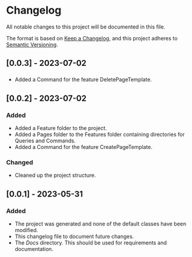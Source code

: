 ﻿# Changelog

All notable changes to this project will be documented in this file.

The format is based on [Keep a Changelog](https://keepachangelog.com/en/1.0.0/),
and this project adheres to [Semantic Versioning](https://semver.org/spec/v2.0.0.html).

## [0.0.3] - 2023-07-02
###
- Added a Command for the feature DeletePageTemplate.

## [0.0.2] - 2023-07-02
### Added
- Added a Feature folder to the project.
- Added a Pages folder to the Features folder containing directories for Queries and Commands.
- Added a Command for the feature CreatePageTemplate.

### Changed
- Cleaned up the project structure.

## [0.0.1] - 2023-05-31
### Added
- The project was generated and none of the default classes have been modified.
- This changelog file to document future changes.
- The _Docs_ directory. This should be used for requirements and documentation.